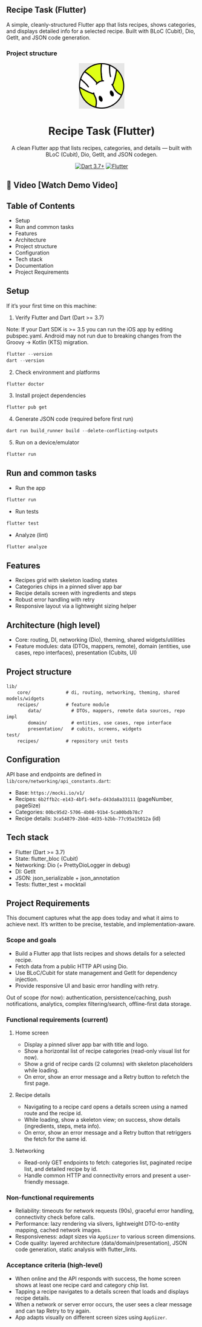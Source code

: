 ## Recipe Task (Flutter)

A simple, cleanly-structured Flutter app that lists recipes, shows categories, and displays detailed info for a selected recipe. Built with BLoC (Cubit), Dio, GetIt, and JSON code generation.

### Project structure
<p align="center"><img src="assets/images/logo.jpg" alt="Rabbit Recipes" width="120"></p>

<h1 align="center">Recipe Task (Flutter)</h1>

<p align="center">A clean Flutter app that lists recipes, categories, and details — built with BLoC (Cubit), Dio, GetIt, and JSON codegen.</p>

<p align="center">
	<a href="https://dart.dev"><img src="https://img.shields.io/badge/Dart-3.7%2B-0175C2?logo=dart&logoColor=white" alt="Dart 3.7+"></a>
	<a href="https://flutter.dev"><img src="https://img.shields.io/badge/Flutter-%20-02569B?logo=flutter&logoColor=white" alt="Flutter"></a>
</p>

## 🎥 Video [Watch Demo Video]


## Table of Contents

- Setup
- Run and common tasks
- Features
- Architecture
- Project structure
- Configuration
- Tech stack
- Documentation
- Project Requirements

## Setup

If it’s your first time on this machine:

1) Verify Flutter and Dart (Dart >= 3.7)

Note: If your Dart SDK is >= 3.5 you can run the iOS app by editing pubspec.yaml. Android may not run due to breaking changes from the Groovy -> Kotlin (KTS) migration.
```powershell
flutter --version
dart --version
```

2) Check environment and platforms
```powershell
flutter doctor
```

3) Install project dependencies
```powershell
flutter pub get
```

4) Generate JSON code (required before first run)
```powershell
dart run build_runner build --delete-conflicting-outputs
```

5) Run on a device/emulator
```powershell
flutter run
```

## Run and common tasks

- Run the app
```powershell
flutter run
```

- Run tests
```powershell
flutter test
```

- Analyze (lint)
```powershell
flutter analyze
```

## Features

- Recipes grid with skeleton loading states
- Categories chips in a pinned sliver app bar
- Recipe details screen with ingredients and steps
- Robust error handling with retry
- Responsive layout via a lightweight sizing helper

## Architecture (high level)

- Core: routing, DI, networking (Dio), theming, shared widgets/utilities
- Feature modules: data (DTOs, mappers, remote), domain (entities, use cases, repo interfaces), presentation (Cubits, UI)

## Project structure

```
lib/
	core/             # di, routing, networking, theming, shared models/widgets
	recipes/          # feature module
		data/           # DTOs, mappers, remote data sources, repo impl
		domain/         # entities, use cases, repo interface
		presentation/   # cubits, screens, widgets
test/
	recipes/          # repository unit tests
```

## Configuration

API base and endpoints are defined in `lib/core/networking/api_constants.dart`:
- Base: `https://mocki.io/v1/`
- Recipes: `6b2ffb2c-e143-4bf1-94fa-d43da8a33111` (pageNumber, pageSize)
- Categories: `00bc95d2-5706-4b08-91b4-5ca00bdb78c7`
- Recipe details: `3ca54879-2bb8-4d35-b2bb-77c95a15012a` (id)

## Tech stack

- Flutter (Dart >= 3.7)
- State: flutter_bloc (Cubit)
- Networking: Dio (+ PrettyDioLogger in debug)
- DI: GetIt
- JSON: json_serializable + json_annotation
- Tests: flutter_test + mocktail

## Project Requirements

This document captures what the app does today and what it aims to achieve next. It’s written to be precise, testable, and implementation-aware.

### Scope and goals

- Build a Flutter app that lists recipes and shows details for a selected recipe.
- Fetch data from a public HTTP API using Dio.
- Use BLoC/Cubit for state management and GetIt for dependency injection.
- Provide responsive UI and basic error handling with retry.

Out of scope (for now): authentication, persistence/caching, push notifications, analytics, complex filtering/search, offline-first data storage.

### Functional requirements (current)

1. Home screen
   - Display a pinned sliver app bar with title and logo.
   - Show a horizontal list of recipe categories (read-only visual list for now).
   - Show a grid of recipe cards (2 columns) with skeleton placeholders while loading.
   - On error, show an error message and a Retry button to refetch the first page.

2. Recipe details
   - Navigating to a recipe card opens a details screen using a named route and the recipe id.
   - While loading, show a skeleton view; on success, show details (ingredients, steps, meta info).
   - On error, show an error message and a Retry button that retriggers the fetch for the same id.

3. Networking
   - Read-only GET endpoints to fetch: categories list, paginated recipe list, and detailed recipe by id.
   - Handle common HTTP and connectivity errors and present a user-friendly message.

### Non-functional requirements

- Reliability: timeouts for network requests (90s), graceful error handling, connectivity check before calls.
- Performance: lazy rendering via slivers, lightweight DTO-to-entity mapping, cached network images.
- Responsiveness: adapt sizes via `AppSizer` to various screen dimensions.
- Code quality: layered architecture (data/domain/presentation), JSON code generation, static analysis with flutter_lints.

### Acceptance criteria (high-level)

- When online and the API responds with success, the home screen shows at least one recipe card and category chip list.
- Tapping a recipe navigates to a details screen that loads and displays recipe details.
- When a network or server error occurs, the user sees a clear message and can tap Retry to try again.
- App adapts visually on different screen sizes using `AppSizer`.